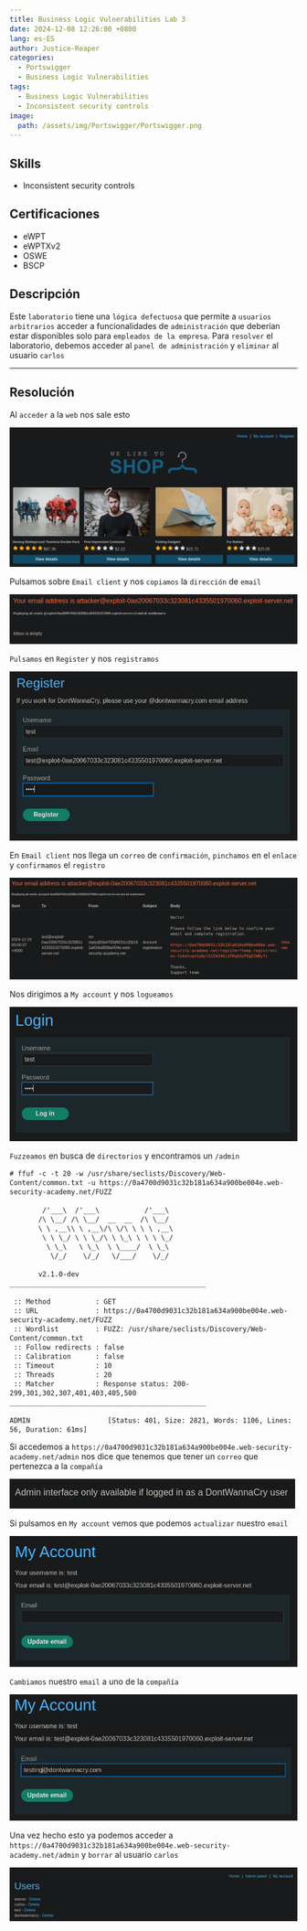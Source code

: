```yaml
---
title: Business Logic Vulnerabilities Lab 3
date: 2024-12-08 12:26:00 +0800
lang: es-ES
author: Justice-Reaper
categories:
  - Portswigger
  - Business Logic Vulnerabilities
tags:
  - Business Logic Vulnerabilities
  - Inconsistent security controls
image:
  path: /assets/img/Portswigger/Portswigger.png
---
```


## Skills

- Inconsistent security controls

## Certificaciones

- eWPT
- eWPTXv2
- OSWE
- BSCP
  
## Descripción

Este `laboratorio` tiene una `lógica defectuosa` que permite a `usuarios arbitrarios` acceder a funcionalidades de `administración` que deberían estar disponibles solo para `empleados de la empresa`. Para `resolver` el laboratorio, debemos acceder al `panel de administración` y `eliminar` al usuario `carlos`

---

## Resolución

Al `acceder` a la `web` nos sale esto

![](/assets/img/Business-Logic-Vulnerabilities-Lab-3/image_1.png)

Pulsamos sobre `Email client` y nos `copiamos` la `dirección` de `email`

![](/assets/img/Business-Logic-Vulnerabilities-Lab-3/image_2.png)

`Pulsamos` en `Register` y nos `registramos`

![](/assets/img/Business-Logic-Vulnerabilities-Lab-3/image_3.png)

En `Email client` nos llega un `correo` de `confirmación`, `pinchamos` en el `enlace` y `confirmamos` el `registro`

![](/assets/img/Business-Logic-Vulnerabilities-Lab-3/image_4.png)

Nos dirigimos a `My account` y nos `logueamos`

![](/assets/img/Business-Logic-Vulnerabilities-Lab-3/image_5.png)

`Fuzzeamos` en busca de `directorios` y encontramos un `/admin`

```
# ffuf -c -t 20 -w /usr/share/seclists/Discovery/Web-Content/common.txt -u https://0a4700d9031c32b181a634a900be004e.web-security-academy.net/FUZZ                     

        /'___\  /'___\           /'___\       
       /\ \__/ /\ \__/  __  __  /\ \__/       
       \ \ ,__\\ \ ,__\/\ \/\ \ \ \ ,__\      
        \ \ \_/ \ \ \_/\ \ \_\ \ \ \ \_/      
         \ \_\   \ \_\  \ \____/  \ \_\       
          \/_/    \/_/   \/___/    \/_/       

       v2.1.0-dev
________________________________________________

 :: Method           : GET
 :: URL              : https://0a4700d9031c32b181a634a900be004e.web-security-academy.net/FUZZ
 :: Wordlist         : FUZZ: /usr/share/seclists/Discovery/Web-Content/common.txt
 :: Follow redirects : false
 :: Calibration      : false
 :: Timeout          : 10
 :: Threads          : 20
 :: Matcher          : Response status: 200-299,301,302,307,401,403,405,500
________________________________________________

ADMIN                   [Status: 401, Size: 2821, Words: 1106, Lines: 56, Duration: 61ms]
```

Si accedemos a `https://0a4700d9031c32b181a634a900be004e.web-security-academy.net/admin` nos dice que tenemos que tener un `correo` que pertenezca a la `compañía`

![](/assets/img/Business-Logic-Vulnerabilities-Lab-3/image_6.png)

Si pulsamos en `My account` vemos que podemos `actualizar` nuestro `email`

![](/assets/img/Business-Logic-Vulnerabilities-Lab-3/image_7.png)

`Cambiamos` nuestro `email` a uno de la `compañía`

![](/assets/img/Business-Logic-Vulnerabilities-Lab-3/image_8.png)

Una vez hecho esto ya podemos acceder a `https://0a4700d9031c32b181a634a900be004e.web-security-academy.net/admin` y `borrar` al usuario `carlos`

![](/assets/img/Business-Logic-Vulnerabilities-Lab-3/image_9.png)
